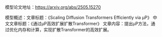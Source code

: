 模型论文地址：https://arxiv.org/abs/2505.15270

模型概述：文章标题：《Scaling Diffusion Transformers Efficiently via μP》
中文文章标题：《通过μP高效扩展扩散Transformer》
文章内容：提出μP方法，通过优化内存和计算，实现扩散Transformer的高效扩展。
